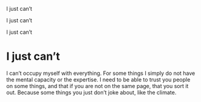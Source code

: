 I just can’t

I just can’t

I just can’t

# I just can’t

I can’t occupy myself with everything. For some things I simply do not have the mental capacity or the expertise. I need to be able to trust you people on some things, and that if you are not on the same page, that you sort it out. Because some things you just don’t joke about, like the climate.